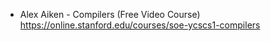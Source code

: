 - Alex Aiken - Compilers (Free Video Course) https://online.stanford.edu/courses/soe-ycscs1-compilers
